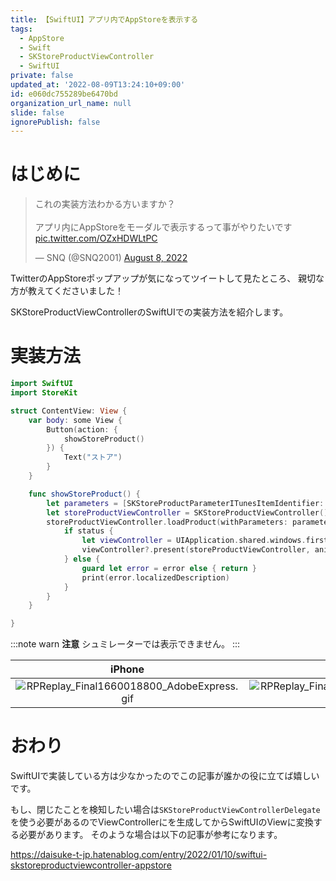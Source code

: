 ```yaml
---
title: 【SwiftUI】アプリ内でAppStoreを表示する
tags:
  - AppStore
  - Swift
  - SKStoreProductViewController
  - SwiftUI
private: false
updated_at: '2022-08-09T13:24:10+09:00'
id: e060dc755289be6470bd
organization_url_name: null
slide: false
ignorePublish: false
---
```

# はじめに
<blockquote class="twitter-tweet"><p lang="ja" dir="ltr">これの実装方法わかる方いますか？<br><br>アプリ内にAppStoreをモーダルで表示するって事がやりたいです <a href="https://t.co/OZxHDWLtPC">pic.twitter.com/OZxHDWLtPC</a></p>&mdash; SNQ (@SNQ2001) <a href="https://twitter.com/SNQ2001/status/1556592099990315008?ref_src=twsrc%5Etfw">August 8, 2022</a></blockquote> <script async src="https://platform.twitter.com/widgets.js" charset="utf-8"></script>

TwitterのAppStoreポップアップが気になってツイートして見たところ、
親切な方が教えてくださいました！

SKStoreProductViewControllerのSwiftUIでの実装方法を紹介します。

# 実装方法
```swift
import SwiftUI
import StoreKit

struct ContentView: View {
    var body: some View {
        Button(action: {
            showStoreProduct()
        }) {
            Text("ストア")
        }
    }

    func showStoreProduct() {
        let parameters = [SKStoreProductParameterITunesItemIdentifier: "443904275"]
        let storeProductViewController = SKStoreProductViewController()
        storeProductViewController.loadProduct(withParameters: parameters) { status, error in
            if status {
                let viewController = UIApplication.shared.windows.first?.rootViewController
                viewController?.present(storeProductViewController, animated: true, completion: nil)
            } else {
                guard let error = error else { return }
                print(error.localizedDescription)
            }
        }
    }

}
```
:::note warn
**注意**
シュミレーターでは表示できません。
:::

|iPhone|iPad|
|:-:|:-:|
|![RPReplay_Final1660018800_AdobeExpress.gif](https://qiita-image-store.s3.ap-northeast-1.amazonaws.com/0/1745371/822c98ac-a1ee-50f6-708d-d9a91e28d277.gif)|![RPReplay_Final1660018940_MP4_AdobeExpress.gif](https://qiita-image-store.s3.ap-northeast-1.amazonaws.com/0/1745371/edc710da-c44f-ce03-f83a-3227d56deda0.gif)|

# おわり
SwiftUIで実装している方は少なかったのでこの記事が誰かの役に立てば嬉しいです。

もし、閉じたことを検知したい場合は`SKStoreProductViewControllerDelegate`を使う必要があるのでViewControllerにを生成してからSwiftUIのViewに変換する必要があります。
そのような場合は以下の記事が参考になります。

https://daisuke-t-jp.hatenablog.com/entry/2022/01/10/swiftui-skstoreproductviewcontroller-appstore
